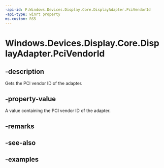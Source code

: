 ```yaml
---
-api-id: P:Windows.Devices.Display.Core.DisplayAdapter.PciVendorId
-api-type: winrt property
ms.custom: RS5
---
```


<!-- Property syntax.
public uint PciVendorId { get; }
-->

# Windows.Devices.Display.Core.DisplayAdapter.PciVendorId

## -description
Gets the PCI vendor ID of the adapter.

## -property-value
A value containing the PCI vendor ID of the adapter.

## -remarks

## -see-also

## -examples
